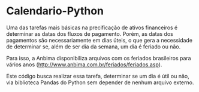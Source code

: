 # Calendario-Python

Uma das tarefas mais básicas na precificação de ativos financeiros é determinar as datas dos fluxos de pagamento. Porém, as datas dos pagamentos são necessariamente em dias úteis, o que gera a necessidade de determinar se, além de ser dia da semana, um dia é feriado ou não.

Para isso, a Anbima disponibiliza arquivos com os feriados brasileiros para vários anos (http://www.anbima.com.br/feriados/feriados.asp).

Este código busca realizar essa tarefa, determinar se um dia é útil ou não, via biblioteca Pandas do Python sem depender de nenhum arquivo externo.


